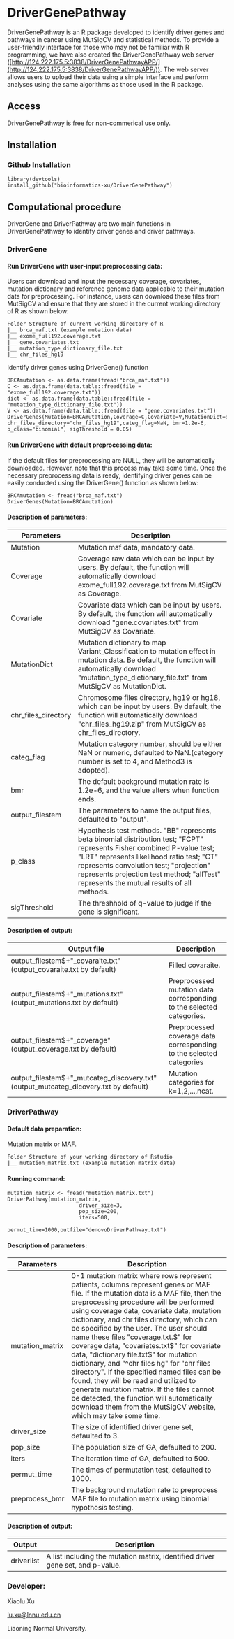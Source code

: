 # DriverGenePathway
DriverGenePathway is an R package developed to identify driver genes and pathways in cancer using MutSigCV and statistical methods. To provide a user-friendly interface for those who may not be familiar with R programming, we have also created the DriverGenePathway web server ([http://124.222.175.5:3838/DriverGenePathwayAPP/](http://124.222.175.5:3838/DriverGenePathwayAPP/)). The web server allows users to upload their data using a simple interface and perform analyses using the same algorithms as those used in the R package.

## Access
DriverGenePathway is free for non-commerical use only.

## Installation

### Github Installation
```
library(devtools)
install_github("bioinformatics-xu/DriverGenePathway")
```

## Computational procedure
DriverGene and DriverPathway are two main functions in DriverGenePathway to identify driver genes and driver pathways.

### DriverGene

#### Run DriverGene with user-input preprocessing data:

Users can download and input the necessary coverage, covariates, mutation dictionary and reference genome data applicable to their mutation data for preprocessing. For instance, users can download these files from MutSigCV and ensure that they are stored in the current working directory of R as shown below:

```
Folder Structure of current working directory of R
|__ brca_maf.txt (example mutation data)
|__ exome_full192.coverage.txt
|__ gene.covariates.txt
|__ mutation_type_dictionary_file.txt
|__ chr_files_hg19
```

Identify driver genes using DriverGene() function

```
BRCAmutation <- as.data.frame(fread("brca_maf.txt"))
C <- as.data.frame(data.table::fread(file = "exome_full192.coverage.txt"))
dict <- as.data.frame(data.table::fread(file = "mutation_type_dictionary_file.txt"))
V <- as.data.frame(data.table::fread(file = "gene.covariates.txt"))
DriverGenes(Mutation=BRCAmutation,Coverage=C,Covariate=V,MutationDict=dict, chr_files_directory="chr_files_hg19",categ_flag=NaN, bmr=1.2e-6, p_class="binomial", sigThreshold = 0.05)
```

#### Run DriverGene with default preprocessing data:


If the default files for preprocessing are NULL, they will be automatically downloaded. However, note that this process may take some time. Once the necessary preprocessing data is ready, identifying driver genes can be easily conducted using the DriverGene() function as shown below:

```
BRCAmutation <- fread("brca_maf.txt")
DriverGenes(Mutation=BRCAmutation)
```                              

#### Description of parameters:

|Parameters|Description|
|----|----|
|Mutation|Mutation maf data, mandatory data.|
|Coverage|Coverage raw data which can be input by users. By default, the function will automatically download exome_full192.coverage.txt from MutSigCV as Coverage.|
|Covariate|Covariate data which can be input by users. By default, the function will automatically download "gene.covariates.txt" from MutSigCV as Covariate.|
|MutationDict|Mutation dictionary to map Variant_Classification to mutation effect in mutation data. Be default, the function will automatically download "mutation_type_dictionary_file.txt" from MutSigCV as MutationDict.|
|chr_files_directory|Chromosome files directory, hg19 or hg18, which can be input by users. By default, the function will automatically download "chr_files_hg19.zip" from MutSigCV as chr_files_directory.|
|categ_flag|Mutation category number, should be either NaN or numeric, defaulted to NaN.(category number is set to 4, and Method3 is adopted).|
|bmr|The default background mutation rate is 1.2e-6, and the value alters when function ends.|
|output_filestem|The parameters to name the output files, defaulted to "output".|
|p_class|Hypothesis test methods. "BB" represents beta binomial distribution test; "FCPT" represents Fisher combined P-value test; "LRT" represents likelihood ratio test; "CT" represents convolution test; "projection" represents projection test method; "allTest" represents the mutual results of all methods.|
|sigThreshold|The threshhold of q-value to judge if the gene is significant.|


#### Description of output:
|Output file|Description|
|----|----|
|output_filestem$+"_covaraite.txt"(output_covaraite.txt by default)| Filled covaraite.|
|output_filestem$+"_mutations.txt"(output_mutations.txt by default)| Preprocessed mutation data corresponding to the selected categories.|
|output_filestem$+"_coverage"(output_coverage.txt by default)| Preprocessed coverage data corresponding to the selected categories|
|output_filestem$+"_mutcateg_discovery.txt"(output_mutcateg_dicovery.txt by default)| Mutation categories for k=1,2,...,ncat.|

### DriverPathway

#### Default data preparation:

Mutation matrix or MAF.

```
Folder Structure of your working directory of Rstudio
|__ mutation_matrix.txt (example mutation matrix data)
```

#### Running command:
```
mutation_matrix <- fread("mutation_matrix.txt")
DriverPathway(mutation_matrix,
                       driver_size=3,
                       pop_size=200,
                       iters=500,
                       permut_time=1000,outfile="denovoDriverPathway.txt")
```
#### Description of parameters:

|Parameters|Description|
|----|----|
|mutation_matrix|0-1 mutation matrix where rows represent patients, columns represent genes or MAF file. If the mutation data is a MAF file, then the preprocessing procedure will be performed using coverage data, covariate data, mutation dictionary, and chr files directory, which can be specified by the user. The user should name these files "coverage.txt.$" for coverage data, "covariates.txt$" for covariate data, "dictionary file.txt$" for mutation dictionary, and "^chr files hg" for "chr files directory". If the specified named files can be found, they will be read and utilized to generate mutation matrix. If the files cannot be detected, the function will automatically download them from the MutSigCV website, which may take some time.|
|driver_size|The size of identified driver gene set, defaulted to 3.|
|pop_size|The population size of GA, defaulted to 200.|
|iters|The iteration time of GA, defaulted to 500.|
|permut_time|The times of permutation test, defaulted to 1000.|
|preprocess_bmr|The background mutation rate to preprocess MAF file to mutation matrix using binomial hypothesis testing.|

#### Description of output:
|Output|Description|
|----|----|
|driverlist|A list including the mutation matrix, identified driver gene set, and p-value.|


### Developer: 

Xiaolu Xu 

lu.xu@lnnu.edu.cn

Liaoning Normal University.
